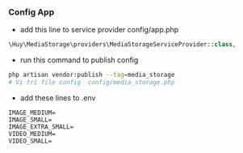 ### Config App
- add this line to service provider config/app.php
```php
\Huy\MediaStorage\providers\MediaStorageServiceProvider::class,
```
- run this command to publish config
```bash
php artisan vendor:publish --tag=media_storage
# Vị trí file config  config/media_storage.php
```
- add these lines to .env
```dotenv
IMAGE_MEDIUM=
IMAGE_SMALL=
IMAGE_EXTRA_SMALL=
VIDEO_MEDIUM=
VIDEO_SMALL=
```